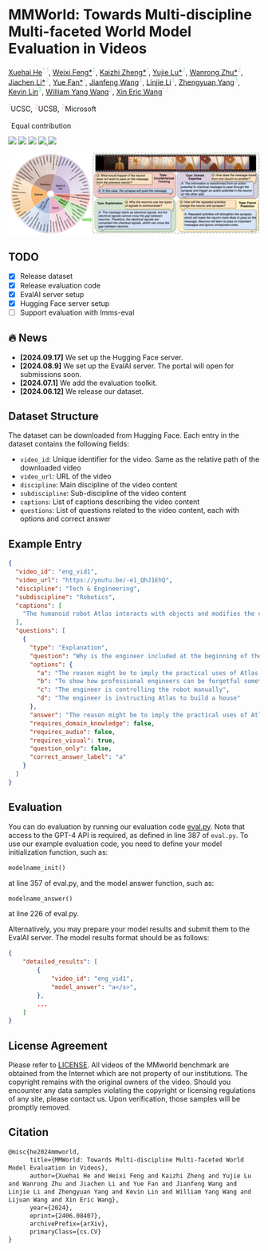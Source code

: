 # MMWorld: Towards Multi-discipline Multi-faceted World Model Evaluation in Videos

[Xuehai He](https://sheehan1230.github.io/)<sup style="color: #FFB6C1;">†,1</sup>, [Weixi Feng*](https://weixi-feng.github.io/)<sup style="color: #ADD8E6;">2</sup>, [Kaizhi Zheng*](https://kzzheng.github.io/)<sup style="color: #FFB6C1;">1</sup>, [Yujie Lu*](https://yujielu10.github.io/)<sup style="color: #ADD8E6;">2</sup>, [Wanrong Zhu*](https://wanrong-zhu.com/)<sup style="color: #ADD8E6;">2</sup>, [Jiachen Li*](https://sites.google.com/view/jiachenli/)<sup style="color: #ADD8E6;">2</sup>, [Yue Fan*](http://www.yfan.site/)<sup style="color: #FFB6C1;">1</sup>, [Jianfeng Wang](https://scholar.google.com/citations?user=vJWEw_8AAAAJ&hl=en)<sup style="color: #90EE90;">3</sup>, [Linjie Li](https://www.linkedin.com/in/linjie-li/)<sup style="color: #90EE90;">3</sup>, [Zhengyuan Yang](https://zyang-ur.github.io/)<sup style="color: #90EE90;">3</sup>, [Kevin Lin](https://sites.google.com/site/kevinlin311tw/me)<sup style="color: #90EE90;">3</sup>, [William Yang Wang](https://sites.cs.ucsb.edu/~william/)<sup style="color: #ADD8E6;">2</sup>, [Xin Eric Wang](https://eric-xw.github.io/)<sup style="color: #FFB6C1;">†,1</sup>


<sup style="color: #FFB6C1;">1</sup>UCSC, <sup style="color: #FFB6C1;">2</sup>UCSB, <sup style="color: #FFB6C1;">3</sup>Microsoft

<sup style="color: #FFB6C1;">*</sup>Equal contribution

<a href='https://arxiv.org/abs/2406.08407'><img src='https://img.shields.io/badge/Paper-Arxiv-red'></a> <a href='https://mmworld-bench.github.io/'><img src='https://img.shields.io/badge/Project-Page-green'></a> <a href='https://huggingface.co/datasets/Xuehai/MMWorld'><img src='https://img.shields.io/badge/🤗-Dataset-blue'></a> <a href='https://eval.ai/web/challenges/challenge-page/2359'><img src='https://img.shields.io/badge/EvalAI-Challenge-orange'>
<a href='https://huggingface.co/spaces/Xuehai/MMWorld'><img src='https://img.shields.io/badge/Space-HuggingFace-yellow'>
</a>

![Teaser figure](figures/teaser.png)


## TODO
- [x] Release dataset
- [x] Release evaluation code  
- [x] EvalAI server setup
- [x] Hugging Face server setup
- [ ] Support evaluation with lmms-eval

## :fire: News
* **[2024.09.17]** We set up the Hugging Face server.
* **[2024.08.9]** We set up the EvalAI server. The portal will open for submissions soon.
* **[2024.07.1]** We add the evaluation toolkit.
* **[2024.06.12]** We release our dataset.



## Dataset Structure
The dataset can be downloaded from Hugging Face.
Each entry in the dataset contains the following fields:
- `video_id`: Unique identifier for the video. Same as the relative path of the downloaded video
- `video_url`: URL of the video
- `discipline`: Main discipline of the video content
- `subdiscipline`: Sub-discipline of the video content
- `captions`: List of captions describing the video content
- `questions`: List of questions related to the video content, each with options and correct answer


## Example Entry

```json
{
  "video_id": "eng_vid1",
  "video_url": "https://youtu.be/-e1_QhJ1EhQ",
  "discipline": "Tech & Engineering",
  "subdiscipline": "Robotics",
  "captions": [
    "The humanoid robot Atlas interacts with objects and modifies the course to reach its goal."
  ],
  "questions": [
    {
      "type": "Explanation",
      "question": "Why is the engineer included at the beginning of the video?",
      "options": {
        "a": "The reason might be to imply the practical uses of Atlas in a commercial setting, to be an assistant who can perform complex tasks",
        "b": "To show how professional engineers can be forgetful sometimes",
        "c": "The engineer is controlling the robot manually",
        "d": "The engineer is instructing Atlas to build a house"
      },
      "answer": "The reason might be to imply the practical uses of Atlas in a commercial setting, to be an assistant who can perform complex tasks",
      "requires_domain_knowledge": false,
      "requires_audio": false,
      "requires_visual": true,
      "question_only": false,
      "correct_answer_label": "a"
    }
  ]
}
```


## Evaluation

You can do evaluation by running our evaluation code [eval.py](evaluation/eval.py). Note that access to the GPT-4 API is required, as defined in line 387 of `eval.py`.
To use our example evaluation code, you need to define your model initialization function, such as:
```python
modelname_init()
```
at line 357 of eval.py, and the model answer function, such as:
```python
modelname_answer()
``` 
at line 226 of eval.py.

Alternatively, you may prepare your model results and submit them to the EvalAI server. The model results format should be as follows:

```json
{
    "detailed_results": [
        {
            "video_id": "eng_vid1",
            "model_answer": "a</s>",
        },
        ...
    ]
}
```




## License Agreement
Please refer to [LICENSE](./LICENSE.md).
All videos of the MMworld benchmark are obtained from the Internet which are not property of our institutions. The copyright remains with the original owners of the video.
Should you encounter any data samples violating the copyright or licensing regulations of any site, please contact us. Upon verification, those samples will be promptly removed.


## Citation
```
@misc{he2024mmworld,
      title={MMWorld: Towards Multi-discipline Multi-faceted World Model Evaluation in Videos}, 
      author={Xuehai He and Weixi Feng and Kaizhi Zheng and Yujie Lu and Wanrong Zhu and Jiachen Li and Yue Fan and Jianfeng Wang and Linjie Li and Zhengyuan Yang and Kevin Lin and William Yang Wang and Lijuan Wang and Xin Eric Wang},
      year={2024},
      eprint={2406.08407},
      archivePrefix={arXiv},
      primaryClass={cs.CV}
}
```

